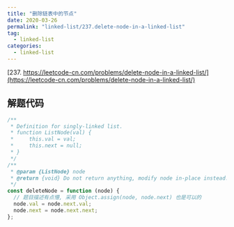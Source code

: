 ```yaml
---
title: "删除链表中的节点"
date: 2020-03-26
permalink: "linked-list/237.delete-node-in-a-linked-list"
tag:
  - linked-list
categories:
  - linked-list
---
```


[237. https://leetcode-cn.com/problems/delete-node-in-a-linked-list/](https://leetcode-cn.com/problems/delete-node-in-a-linked-list/)

## 解题代码

```js
/**
 * Definition for singly-linked list.
 * function ListNode(val) {
 *     this.val = val;
 *     this.next = null;
 * }
 */
/**
 * @param {ListNode} node
 * @return {void} Do not return anything, modify node in-place instead.
 */
const deleteNode = function (node) {
  // 题目描述有点懵, 采用 Object.assign(node, node.next) 也是可以的
  node.val = node.next.val;
  node.next = node.next.next;
};
```
